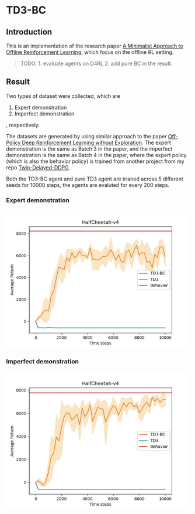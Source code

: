 # TD3-BC

## Introduction
This is an implementation of the research paper [A Minimalist Approach to Offline Reinforcement Learning](https://arxiv.org/abs/2106.06860), which focus on the offline RL setting.


> TODO: 1. evaluate agents on D4RL 2. add pure BC in the result.

## Result
Two types of dataset were collected, which are
1. Expert demonstration
1. Imperfect demonstration

, respectively.

The datasets are generated by using similar approach to the paper [Off-Policy Deep Reinforcement Learning without Exploration](https://arxiv.org/abs/1812.02900). The expert demonstration is the same as Batch 3 in the paper, and the imperfect demonstration is the same as Batch 4 in the paper, where the expert policy (which is also the behavior policy) is trained from another project from my repo [Twin-Delayed-DDPG](https://github.com/b06b01073/Twin-Delayed-DDPG).

Both the TD3-BC agent and pure TD3 agent are trianed across 5 different seeds for 10000 steps, the agents are evaluted for every 200 steps.

### Expert demonstration
![expert](./result/HalfCheetah-v4.jpg)

### Imperfect demonstration
![imperfect](./result/HalfCheetah-v4_imperfect.jpg)
